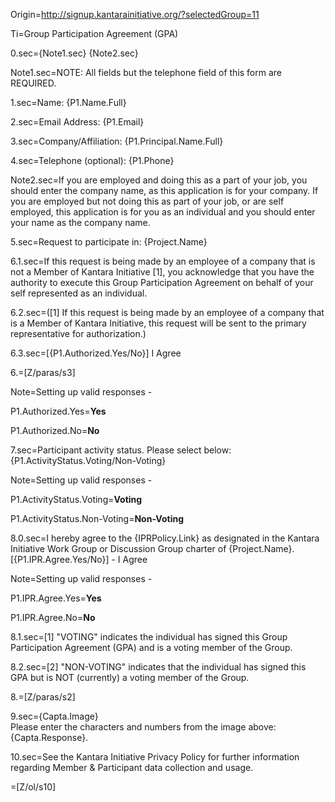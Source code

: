Origin=http://signup.kantarainitiative.org/?selectedGroup=11

Ti=Group Participation Agreement (GPA)

0.sec={Note1.sec} {Note2.sec}

Note1.sec=NOTE: All fields but the telephone field of this form are REQUIRED.

1.sec=Name:	{P1.Name.Full}

2.sec=Email Address: {P1.Email}	

3.sec=Company/Affiliation: {P1.Principal.Name.Full}

4.sec=Telephone (optional): {P1.Phone}

Note2.sec=If you are employed and doing this as a part of your job, you should enter the company name, as this application is for your company. If you are employed but not doing this as part of your job, or are self employed, this application is for you as an individual and you should enter your name as the company name.

5.sec=Request to participate in:	{Project.Name}

6.1.sec=If this request is being made by an employee of a company that is not a Member of Kantara Initiative [1], you acknowledge that you have the authority to execute this Group Participation Agreement on behalf of your self represented as an individual.

6.2.sec=([1] If this request is being made by an employee of a company that is a Member of Kantara Initiative, this request will be sent to the primary representative for authorization.)

6.3.sec=[{P1.Authorized.Yes/No}] I Agree

6.=[Z/paras/s3]

Note=Setting up valid responses - 

P1.Authorized.Yes=<b>Yes</b>

P1.Authorized.No=<b>No</b>

7.sec=Participant activity status. Please select below:<br>{P1.ActivityStatus.Voting/Non-Voting}

Note=Setting up valid responses - 

P1.ActivityStatus.Voting=<b>Voting</b>

P1.ActivityStatus.Non-Voting=<b>Non-Voting</b>

8.0.sec=I hereby agree to the {IPRPolicy.Link} as designated in the Kantara Initiative Work Group or Discussion Group charter of {Project.Name}.<br>[{P1.IPR.Agree.Yes/No}] - I Agree

Note=Setting up valid responses - 

P1.IPR.Agree.Yes=<b>Yes</b>

P1.IPR.Agree.No=<b>No</b>

8.1.sec=[1] "VOTING" indicates the individual has signed this Group Participation Agreement (GPA) and is a voting member of the Group.

8.2.sec=[2] "NON-VOTING" indicates that the individual has signed this GPA but is NOT (currently) a voting member of the Group.

8.=[Z/paras/s2]

9.sec={Capta.Image}<br>Please enter the characters and numbers from the image above: {Capta.Response}.

10.sec=See the Kantara Initiative Privacy Policy for further information regarding Member & Participant data collection and usage.

=[Z/ol/s10]